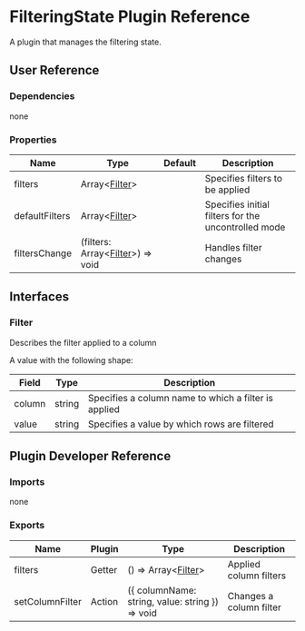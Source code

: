 # FilteringState Plugin Reference

A plugin that manages the filtering state.

## User Reference

### Dependencies

none

### Properties

Name | Type | Default | Description
-----|------|---------|------------
filters | Array&lt;[Filter](#filter)&gt; | | Specifies filters to be applied 
defaultFilters | Array&lt;[Filter](#filter)&gt; | | Specifies initial filters for the uncontrolled mode
filtersChange | (filters: Array&lt;[Filter](#filter)&gt;) => void | | Handles filter changes 

## Interfaces

### Filter

Describes the filter applied to a column

A value with the following shape:

Field | Type | Description
------|------|------------
column | string | Specifies a column name to which a filter is applied
value | string | Specifies a value by which rows are filtered

## Plugin Developer Reference

### Imports

none

### Exports

Name | Plugin | Type | Description
-----|--------|------|------------
filters | Getter | () => Array&lt;[Filter](#filter)&gt; | Applied column filters
setColumnFilter | Action | ({ columnName: string, value: string }) => void | Changes a column filter
